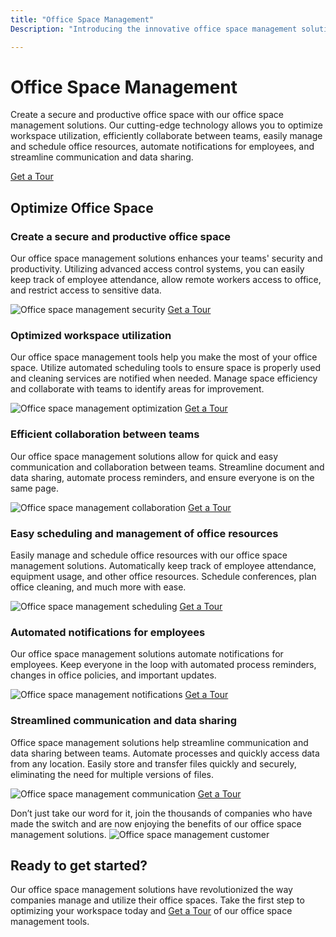 ```yaml
---
title: "Office Space Management"
Description: "Introducing the innovative office space management solution - access control for corporate offices and co-working spaces. This comprehensive solution provides the tools necessary to manage and secure workspaces quickly and easily. Make sure your office is secure with this top-notch office space management solution."

---
```


<h1>Office Space Management</h1>
<p>Create a secure and productive office space with our office space management solutions. Our cutting-edge technology allows you to optimize workspace utilization, efficiently collaborate between teams, easily manage and schedule office resources, automate notifications for employees, and streamline communication and data sharing. </p>
<a href="/get-a-tour" class="btn btn-primary">Get a Tour</a>
<h2>Optimize Office Space</h2>
<h3>Create a secure and productive office space</h3>
<p>Our office space management solutions enhances your teams' security and productivity. Utilizing advanced access control systems, you can easily keep track of employee attendance, allow remote workers access to office, and restrict access to sensitive data. </p>
<img src="assets/secure_office.jpg" alt="Office space management security">
<a href="/get-a-tour" class="btn btn-primary">Get a Tour</a>
<h3>Optimized workspace utilization</h3>
<p>Our office space management tools help you make the most of your office space. Utilize automated scheduling tools to ensure space is properly used and cleaning services are notified when needed. Manage space efficiency and collaborate with teams to identify areas for improvement. </p>
<img src="assets/optimized_office.jpg" alt="Office space management optimization">
<a href="/get-a-tour" class="btn btn-primary">Get a Tour</a>
<h3>Efficient collaboration between teams</h3>
<p>Our office space management solutions allow for quick and easy communication and collaboration between teams. Streamline document and data sharing, automate process reminders, and ensure everyone is on the same page. </p>
<img src="assets/efficient_collab.jpg" alt="Office space management collaboration">
<a href="/get-a-tour" class="btn btn-primary">Get a Tour</a>
<h3>Easy scheduling and management of office resources</h3>
<p>Easily manage and schedule office resources with our office space management solutions. Automatically keep track of employee attendance, equipment usage, and other office resources. Schedule conferences, plan office cleaning, and much more with ease.  </p>
<img src="assets/scheduling.jpg" alt="Office space management scheduling">
<a href="/get-a-tour" class="btn btn-primary">Get a Tour</a>
<h3>Automated notifications for employees</h3>
<p>Our office space management solutions automate notifications for employees. Keep everyone in the loop with automated process reminders, changes in office policies, and important updates.  </p>
<img src="assets/notifications.jpg" alt="Office space management notifications">
<a href="/get-a-tour" class="btn btn-primary">Get a Tour</a>
<h3>Streamlined communication and data sharing</h3>
<p>Office space management solutions help streamline communication and data sharing between teams. Automate processes and quickly access data from any location. Easily store and transfer files quickly and securely, eliminating the need for multiple versions of files. </p>
<img src="assets/communication.jpg" alt="Office space management communication">
<a href="/get-a-tour" class="btn btn-primary">Get a Tour</a>
<p>Don’t just take our word for it, join the thousands of companies who have made the switch and are now enjoying the benefits of our office space management solutions. <img src="assets/social_proof.jpg" alt="Office space management customer"> </p>
<h2>Ready to get started?</h2>
<p>Our office space management solutions have revolutionized the way companies manage and utilize their office spaces. Take the first step to optimizing your workspace today and <a href="/get-a-tour" class="btn btn-primary">Get a Tour</a> of our office space management tools. </p>
